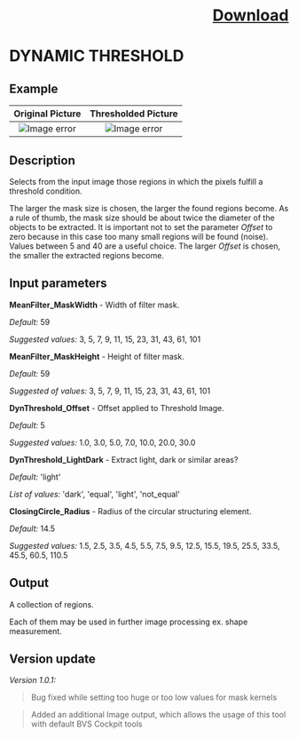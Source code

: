 # <p align="right"><a class="github-button" aria-label="Download ntkme/github-buttons on GitHub" href="https://github.com/Balluff-BVS/BVSToolBox/blob/master/Blob/DynamicThreshold/dynamic_threshold.hdev" data-icon="octicon-cloud-download">Download</a></p>

DYNAMIC THRESHOLD
===========
Example
---------

Original Picture             | Thresholded Picture
:-------------------------:|:-------------------------:
![Image error](https://github.com/Balluff-BVS/halconscripts/blob/master/Blob/DynamicThreshold/original.png?raw=true)  |  ![Image error](https://github.com/Balluff-BVS/halconscripts/blob/master/Blob/DynamicThreshold/dynamic_threshold.png?raw=true)

Description
----------

Selects from the input image those regions in which the pixels fulfill a threshold condition.

The larger the mask size is chosen, the larger the found regions become. As a rule of thumb, the mask size should be about twice the diameter of the objects to be extracted. It is important not to set the parameter *Offset* to zero because in this case too many small regions will be found (noise). Values between 5 and 40 are a useful choice. The larger *Offset* is chosen, the smaller the extracted regions become.

Input parameters
----------

**MeanFilter_MaskWidth** - Width of filter mask.

*Default:* 59

*Suggested values:* 3, 5, 7, 9, 11, 15, 23, 31, 43, 61, 101

**MeanFilter_MaskHeight** - Height of filter mask.

*Default:* 59

*Suggested of values:* 3, 5, 7, 9, 11, 15, 23, 31, 43, 61, 101

**DynThreshold_Offset** - Offset applied to Threshold Image.

*Default:* 5

*Suggested values:* 1.0, 3.0, 5.0, 7.0, 10.0, 20.0, 30.0

**DynThreshold_LightDark** - Extract light, dark or similar areas?

*Default:* 'light'

*List of values:* 'dark', 'equal', 'light', 'not_equal'

**ClosingCircle_Radius** - Radius of the circular structuring element.

*Default:* 14.5

*Suggested values:* 1.5, 2.5, 3.5, 4.5, 5.5, 7.5, 9.5, 12.5, 15.5, 19.5, 25.5, 33.5, 45.5, 60.5, 110.5

Output
--------

A collection of regions.

Each of them may be used in further image processing ex. shape measurement.


Version update
--------

*Version 1.0.1:*
>Bug fixed while setting too huge or too low values for mask kernels

>Added an additional Image output, which allows the usage of this tool with default BVS Cockpit tools
